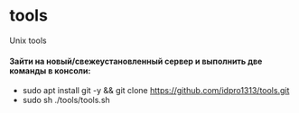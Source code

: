 # tools
Unix tools 
#### Зайти на новый/свежеустановленный сервер и выполнить две команды в консоли:
-   sudo apt install git -y && git clone https://github.com/idpro1313/tools.git
-   sudo sh ./tools/tools.sh
